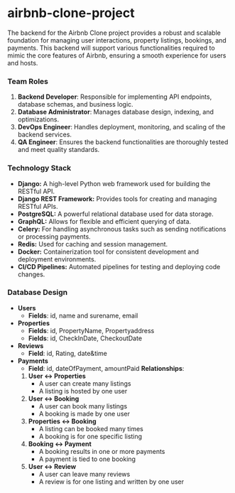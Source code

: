 # airbnb-clone-project
 The backend for the Airbnb Clone project provides a robust and scalable foundation for managing user interactions, property listings, bookings, and payments. This backend will support various functionalities required to mimic the core features of Airbnb, ensuring a smooth experience for users and hosts.

### **Team Roles**
 1. **Backend Developer**: Responsible for implementing API endpoints, database schemas, and business logic.
 2. **Database Administrator**: Manages database design, indexing, and optimizations.
 3. **DevOps Engineer**: Handles deployment, monitoring, and scaling of the backend services.
 4. **QA Engineer**: Ensures the backend functionalities are thoroughly tested and meet quality standards.

### **Technology Stack**
 * **Django:** A high-level Python web framework used for building the RESTful API.
 * **Django REST Framework:** Provides tools for creating and managing RESTful APIs.
 * **PostgreSQL:** A powerful relational database used for data storage.
 * **GraphQL:** Allows for flexible and efficient querying of data.
 * **Celery:** For handling asynchronous tasks such as sending notifications or processing payments.
 * **Redis:** Used for caching and session management.
 * **Docker:** Containerization tool for consistent development and deployment environments.
 * **CI/CD Pipelines:** Automated pipelines for testing and deploying code changes.

### **Database Design**
 * **Users** 
    + **Fields**: id, name and surename, email 
 * **Properties** 
    + **Fields**: id, PropertyName, Propertyaddress
    + **Fields**: id, CheckInDate, CheckoutDate
 * **Reviews** 
    + **Field**: id, Rating, date&time
 * **Payments** 
    + **Field**: id, dateOfPayment, amountPaid
  **Relationships**:
    1. **User ↔ Properties**
        + A user can create many listings
        + A listing is hosted by one user
    2. **User ↔ Booking**
        + A user can book many listings
        + A booking is made by one user
    3. **Properties ↔ Booking**
        + A listing can be booked many times
        + A booking is for one specific listing
    4. **Booking ↔ Payment**
        + A booking results in one or more payments
        + A payment is tied to one booking
    5. **User ↔ Review**
        + A user can leave many reviews
        + A review is for one listing and written by one user